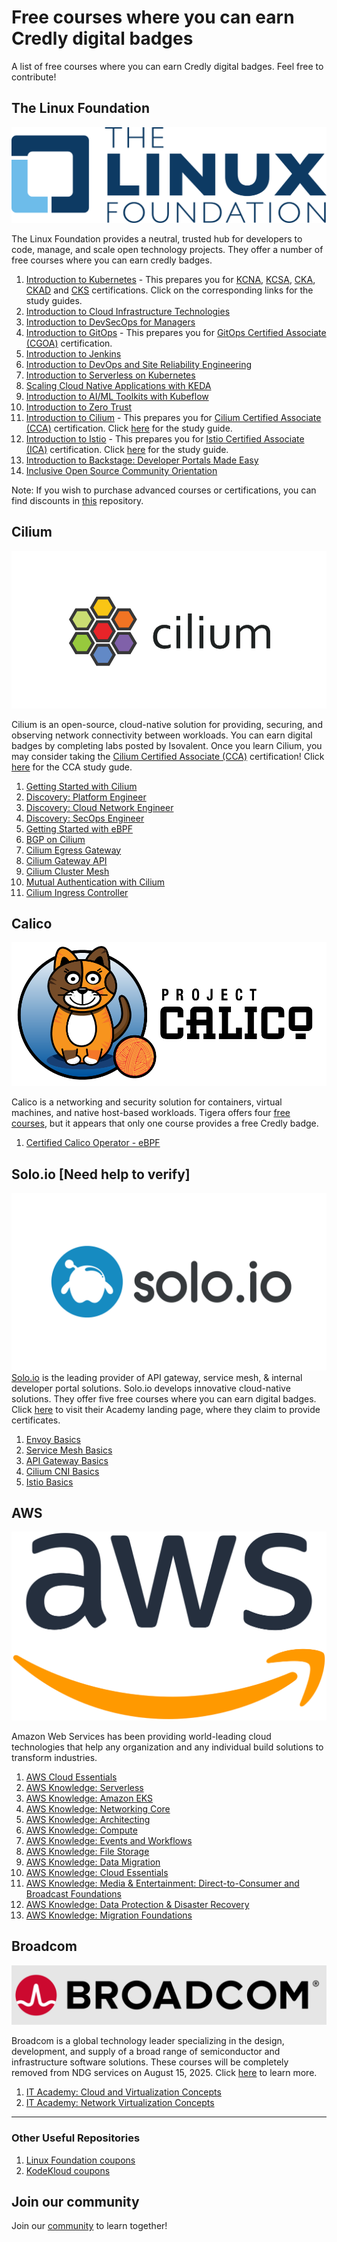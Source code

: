 # Free courses where you can earn Credly digital badges

A list of free courses where you can earn Credly digital badges. Feel free to contribute!

## The Linux Foundation

![Alt text](images/Linux_Foundation_logo.png?raw=true "The Linux Foundation Logo")

The Linux Foundation provides a neutral, trusted hub for developers to code, manage, and scale open technology projects. They offer a number of free courses where you can earn credly badges. 

1. [Introduction to Kubernetes](https://training.linuxfoundation.org/training/introduction-to-kubernetes/) - This prepares you for [KCNA](https://medium.com/@nvsajeeva/how-to-pass-kcna-kubernetes-and-cloud-native-associate-exam-cb79a2568bc9), [KCSA](https://medium.com/@nvsajeeva/how-to-pass-kcsa-kubernetes-and-cloud-native-security-associate-exam-a7d4b47d72f4), [CKA](https://medium.com/@nvsajeeva/how-to-pass-cka-certified-kubernetes-administrator-exam-beginners-guide-af5803370a3c), [CKAD](https://medium.com/@nvsajeeva/how-to-pass-ckad-certified-kubernetes-application-developer-exam-0bf98998bada) and [CKS](https://medium.com/@nvsajeeva/how-to-pass-cks-certified-kubernetes-security-specialist-exam-56fe04f42094) certifications. Click on the corresponding links for the study guides. 
2. [Introduction to Cloud Infrastructure Technologies](https://training.linuxfoundation.org/training/introduction-to-cloud-infrastructure-technologies/)
3. [Introduction to DevSecOps for Managers](https://training.linuxfoundation.org/training/introduction-to-devsecops-for-managers-lfs180/)
4. [Introduction to GitOps](https://training.linuxfoundation.org/training/introduction-to-gitops-lfs169/) - This prepares you for [GitOps Certified Associate (CGOA)](https://cgoa.kubeflex.io) certification.
5. [Introduction to Jenkins](https://training.linuxfoundation.org/training/introduction-to-jenkins-lfs167/)
6. [Introduction to DevOps and Site Reliability Engineering](https://training.linuxfoundation.org/training/introduction-to-devops-and-site-reliability-engineering-lfs162/)
7. [Introduction to Serverless on Kubernetes](https://training.linuxfoundation.org/training/introduction-to-serverless-on-kubernetes-lfs157/)
8. [Scaling Cloud Native Applications with KEDA](https://training.linuxfoundation.org/express-learning/scaling-cloud-native-applications-with-keda-lfel1014/)
9. [Introduction to AI/ML Toolkits with Kubeflow](https://training.linuxfoundation.org/training/introduction-to-ai-ml-toolkits-with-kubeflow-lfs147/)
10. [Introduction to Zero Trust](https://training.linuxfoundation.org/training/introduction-to-zero-trust-lfs183/)
11. [Introduction to Cilium](https://training.linuxfoundation.org/training/introduction-to-cilium-lfs146/) - This prepares you for [Cilium Certified Associate (CCA)](https://cca.kubeflex.io) certification. Click [here](https://medium.com/@nvsajeeva/how-to-pass-cca-cilium-certified-associate-exam-5a1b4f6ca63b) for the study guide.
12. [Introduction to Istio](https://training.linuxfoundation.org/training/introduction-to-istio-lfs144/) - This prepares you for [Istio Certified Associate (ICA)](https://ica.kubeflex.io) certification. Click [here](https://medium.com/@nvsajeeva/how-to-pass-ica-istio-certified-associate-exam-355152566bc8) for the study guide.
13. [Introduction to Backstage: Developer Portals Made Easy](https://training.linuxfoundation.org/training/introduction-to-backstage-developer-portals-made-easy-lfs142/)
14. [Inclusive Open Source Community Orientation](https://training.linuxfoundation.org/training/inclusive-open-source-community-orientation-lfc102/)

Note: If you wish to purchase advanced courses or certifications, you can find discounts in [this](https://github.com/CloudNativeStudyGroup/Linux-Foundation-Coupons) repository. 
## Cilium 
![Alt text](images/cilium-logo-920x460-sue-v1.png?raw=true "Cilium Logo")

Cilium is an open-source, cloud-native solution for providing, securing, and observing network connectivity between workloads. You can earn digital badges by completing labs posted by Isovalent. Once you learn Cilium, you may consider taking the [Cilium Certified Associate (CCA)](https://cca.kubeflex.io) certification! Click [here](https://medium.com/@nvsajeeva/how-to-pass-cca-cilium-certified-associate-exam-5a1b4f6ca63b) for the CCA study gude. 

1. [Getting Started with Cilium](https://isovalent.com/labs/cilium-getting-started/)
2. [Discovery: Platform Engineer](https://isovalent.com/labs/discovery-platform-engineer/)
3. [Discovery: Cloud Network Engineer](https://isovalent.com/labs/discovery-cloud-network-engineer/)
4. [Discovery: SecOps Engineer](https://isovalent.com/labs/discovery-secops-engineer/)
5. [Getting Started with eBPF](https://isovalent.com/labs/ebpf-getting-started/)
6. [BGP on Cilium](https://isovalent.com/labs/cilium-bgp/)
7. [Cilium Egress Gateway](https://isovalent.com/labs/cilium-egress-gateway/)
8. [Cilium Gateway API](https://isovalent.com/labs/cilium-gateway-api/)
9. [Cilium Cluster Mesh](https://isovalent.com/labs/cilium-cluster-mesh/)
10. [Mutual Authentication with Cilium](https://isovalent.com/labs/cilium-mutual-authentication/)
11. [Cilium Ingress Controller](https://isovalent.com/labs/cilium-ingress-controller/)

## Calico
![Alt text](images/calico.png?raw=true "Calico Logo")

Calico is a networking and security solution for containers, virtual machines, and native host-based workloads. Tigera offers four [free courses](https://www.tigera.io/lp/calico-certification/), but it appears that only one course provides a free Credly badge.

1. [Certified Calico Operator - eBPF](https://academy.tigera.io/course/certified-calico-operator-ebpf/)

## Solo.io [Need help to verify]
![Alt text](images/Solo.jpg?raw=true "Solo Logo")
[Solo.io](https://www.solo.io/) is the leading provider of API gateway, service mesh, & internal developer portal solutions. Solo.io develops innovative cloud-native solutions.
They offer five free courses where you can earn digital badges. Click [here](https://www.solo.io/academy/) to visit their Academy landing page, where they claim to provide certificates.

1. [Envoy Basics](https://academy.solo.io/learn/courses/81/envoy-basics)
2. [Service Mesh Basics](https://academy.solo.io/learn/courses/80/service-mesh-basics)
3. [API Gateway Basics](https://academy.solo.io/learn/courses/79/api-gateway-basics)
4. [Cilium CNI Basics](https://academy.solo.io/learn/courses/78/cilium-cni-basics)
5. [Istio Basics](https://academy.solo.io/learn/courses/77/istio-basics)

## AWS
![Alt text](images/aws.png?raw=true "AWS")

Amazon Web Services has been providing world-leading cloud technologies that help any organization and any individual build solutions to transform industries.


1. [AWS Cloud Essentials](https://explore.skillbuilder.aws/learn/public/learning_plan/view/82/cloud-essentials-learning-plan)
2. [AWS Knowledge: Serverless](https://explore.skillbuilder.aws/learn/public/learning_plan/view/92/serverless-learning-plan)
3. [AWS Knowledge: Amazon EKS](https://explore.skillbuilder.aws/learn/public/learning_plan/view/1931/amazon-eks-knowledge-badge-readiness-path)
4. [AWS Knowledge: Networking Core](https://explore.skillbuilder.aws/learn/public/learning_plan/view/1944/networking-core-knowledge-badge-readiness-path)
5. [AWS Knowledge: Architecting](https://explore.skillbuilder.aws/learn/public/learning_plan/view/1044/solutions-architect-knowledge-badge-readiness-path)
6. [AWS Knowledge: Compute](https://explore.skillbuilder.aws/learn/public/learning_plan/view/1985/compute-knowledge-badge-readiness-path)
7. [AWS Knowledge: Events and Workflows](https://explore.skillbuilder.aws/learn/public/learning_plan/view/1927/events-and-workflows-knowledge-badge-readiness-path)
8. [AWS Knowledge: File Storage](https://explore.skillbuilder.aws/learn/public/learning_plan/view/95/file-storage-knowledge-badge-readiness-path)
9. [AWS Knowledge: Data Migration](https://explore.skillbuilder.aws/learn/public/learning_plan/view/94/storage-data-migration-knowledge-badge-readiness-path)
10. [AWS Knowledge: Cloud Essentials](https://explore.skillbuilder.aws/learn/public/learning_plan/view/82/cloud-essentials-knowledge-badge-readiness-path)
11. [AWS Knowledge: Media & Entertainment: Direct-to-Consumer and Broadcast Foundations](https://explore.skillbuilder.aws/learn/public/learning_plan/view/1722/media-entertainment-direct-to-consumer-and-broadcast-foundations-knowledge-badge-readiness-path)
12. [AWS Knowledge: Data Protection & Disaster Recovery](https://explore.skillbuilder.aws/learn/public/learning_plan/view/54/storage-learning-plan-data-protection-and-disaster-recovery)
13. [AWS Knowledge: Migration Foundations](https://explore.skillbuilder.aws/learn/public/learning_plan/view/1991/migration-foundations-knowledge-badge-readiness-path)

## Broadcom
![Alt text](images/broadcom.png?raw=true "Broadcom")

Broadcom is a global technology leader specializing in the design, development, and supply of a broad range of semiconductor and infrastructure software solutions. These courses will be completely removed from NDG services on August 15, 2025. Click [here](https://support.netdevgroup.com/hc/en-us/articles/25519276731543-Termination-of-VMware-IT-Academy-by-Broadcom) to learn more.

1. [IT Academy: Cloud and Virtualization Concepts](https://www.netdevgroup.com/online/courses/virtualization/cloud-and-virtualization-concepts)
2. [IT Academy: Network Virtualization Concepts](https://www.netdevgroup.com/online/courses/virtualization/network-virtualization-concepts)

---
### Other Useful Repositories

1. [Linux Foundation coupons](https://github.com/CloudNativeStudyGroup/Linux-Foundation-Coupons)
2. [KodeKloud coupons](https://github.com/CloudNativeStudyGroup/KodeKloud-Coupons)


## Join our community

Join our [community](https://www.linkedin.com/groups/13092099/) to learn together!
